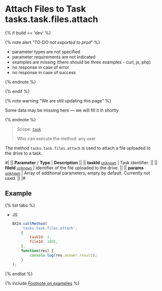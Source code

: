 # Attach Files to Task tasks.task.files.attach

{% if build == 'dev' %}

{% note alert "TO-DO _not exported to prod_" %}

- parameter types are not specified
- parameter requirements are not indicated
- examples are missing (there should be three examples - curl, js, php)
- no response in case of error
- no response in case of success
 
{% endnote %}

{% endif %}

{% note warning "We are still updating this page" %}

Some data may be missing here — we will fill it in shortly

{% endnote %}

> Scope: [`task`](../scopes/permissions.md)
>
> Who can execute the method: any user

The method `tasks.task.files.attach` is used to attach a file uploaded to the drive to a task.

#|
|| **Parameter** / **Type** | **Description** ||
|| **taskId**
[`unknown`](../data-types.md) | Task identifier. ||
|| **fileId**
[`unknown`](../data-types.md) | Identifier of the file uploaded to the drive. ||
|| **params**
[`unknown`](../data-types.md) | Array of additional parameters, empty by default. Currently not used. ||
|#

## Example

{% list tabs %}

- JS

    ```js
    BX24.callMethod(
        'tasks.task.files.attach',
        {
            taskId: 1,
            fileId: 1065,
        },
        function(res) {
            console.log(res.answer.result);
        }
    );
    ```

{% endlist %}

{% include [Footnote on examples](../../_includes/examples.md) %}